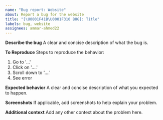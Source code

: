 ```yaml
---
name: "Bug report: Website"
about: Report a bug for the website
title: "[\U0001F41B\U0001F310 BUG]: Title"
labels: bug, website
assignees: ammar-ahmed22
---
```


**Describe the bug**
A clear and concise description of what the bug is.

**To Reproduce**
Steps to reproduce the behavior:

1. Go to '...'
2. Click on '....'
3. Scroll down to '....'
4. See error

**Expected behavior**
A clear and concise description of what you expected to happen.

**Screenshots**
If applicable, add screenshots to help explain your problem.

**Additional context**
Add any other context about the problem here.
